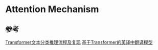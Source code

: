 # Attention Mechanism

## 参考

[Transformer文本分类推理流程及复现](https://mp.weixin.qq.com/s?__biz=Mzk0MzIzODM5MA==&mid=2247485283&idx=1&sn=a3bd38d31f3036a3f6776ae6987edfdb&chksm=c337bafaf44033ec6784627f6400b93223251803ef0754133c29e63bbcec51e17c2ee5aca1c8&scene=21#wechat_redirect)
[基于Transformer的英译中翻译模型](https://blog.csdn.net/bullnfresh/article/details/140901160?utm_medium=distribute.pc_relevant.none-task-blog-2~default~baidujs_baidulandingword~default-0-140901160-blog-124575684.235^v43^pc_blog_bottom_relevance_base5&spm=1001.2101.3001.4242.1&utm_relevant_index=3)